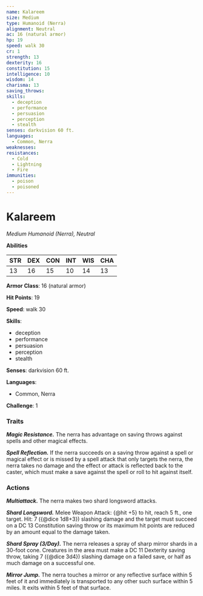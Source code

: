 ```yaml
---
name: Kalareem
size: Medium
type: Humanoid (Nerra)
alignment: Neutral
ac: 16 (natural armor)
hp: 19
speed: walk 30
cr: 1
strength: 13
dexterity: 16
constitution: 15
intelligence: 10
wisdom: 14
charisma: 13
saving_throws:
skills:
  - deception
  - performance
  - persuasion
  - perception
  - stealth
senses: darkvision 60 ft.
languages:
  - Common, Nerra
weaknesses:
resistances:
  - Cold
  - Lightning
  - Fire
immunities:
  - poison
  - poisoned
---
```


# Kalareem

*Medium Humanoid (Nerra), Neutral*

**Abilities**

| STR | DEX | CON | INT | WIS | CHA |
| --- | --- | --- | --- | --- | --- |
| 13 | 16 | 15 | 10 | 14 | 13 |

**Armor Class**: 16 (natural armor)

**Hit Points**: 19

**Speed**: walk 30

**Skills**:
  - deception
  - performance
  - persuasion
  - perception
  - stealth

**Senses**: darkvision 60 ft.

**Languages**:
  - Common, Nerra

**Challenge**: 1

### Traits
***Magic Resistance.*** The nerra has advantage on saving throws against spells and other magical effects.

***Spell Reflection.*** If the nerra succeeds on a saving throw against a spell or magical effect or is missed by a spell attack that only targets the nerra, the nerra takes no damage and the effect or attack is reflected back to the caster, which must make a save against the spell or roll to hit against itself.

### Actions
***Multiattack.*** The nerra makes two shard longsword attacks.

***Shard Longsword.*** Melee Weapon Attack: {@hit +5} to hit, reach 5 ft., one target. Hit: 7 ({@dice 1d8+3}) slashing damage and the target must succeed on a DC 13 Constitution saving throw or its maximum hit points are reduced by an amount equal to the damage taken.

***Shard Spray (3/Day).*** The nerra releases a spray of sharp mirror shards in a 30-foot cone. Creatures in the area must make a DC 11 Dexterity saving throw, taking 7 ({@dice 3d4}) slashing damage on a failed save, or half as much damage on a successful one.

***Mirror Jump.*** The nerra touches a mirror or any reflective surface within 5 feet of it and immediately is transported to any other such surface within 5 miles. It exits within 5 feet of that surface.

